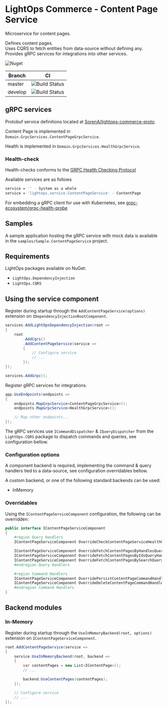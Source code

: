 # LightOps Commerce - Content Page Service

Microservice for content pages.

Defines content pages.  
Uses CQRS to fetch entities from data-source without defining any.  
Provides gRPC services for integrations into other services.

![Nuget](https://img.shields.io/nuget/v/LightOps.Commerce.Services.ContentPage)

| Branch | CI |
| --- | --- |
| master | ![Build Status](https://dev.azure.com/sorendev/LightOps%20Commerce/_apis/build/status/LightOps.Commerce.Services.ContentPage?branchName=master) |
| develop | ![Build Status](https://dev.azure.com/sorendev/LightOps%20Commerce/_apis/build/status/LightOps.Commerce.Services.ContentPage?branchName=develop) |

## gRPC services

Protobuf service definitions located at [SorenA/lightops-commerce-proto](https://github.com/SorenA/lightops-commerce-proto).

Content Page is implemented in `Domain.GrpcServices.ContentPageGrpcService`.

Health is implemented in `Domain.GrpcServices.HealthGrpcService`.

### Health-check

Health-checks conforms to the [GRPC Health Checking Protocol](https://github.com/grpc/grpc/blob/master/doc/health-checking.md)

Available services are as follows

```bash
service = '' - System as a whole
service = 'lightops.service.ContentPageService' - ContentPage
```

For embedding a gRPC client for use with Kubernetes, see [grpc-ecosystem/grpc-health-probe](https://github.com/grpc-ecosystem/grpc-health-probe)

## Samples

A sample application hosting the gRPC service with mock data is available in the `samples/Sample.ContentPageService` project.

## Requirements

LightOps packages available on NuGet:

- `LightOps.DependencyInjection`
- `LightOps.CQRS`

## Using the service component

Register during startup through the `AddContentPageService(options)` extension on `IDependencyInjectionRootComponent`.

```csharp
services.AddLightOpsDependencyInjection(root =>
{
    root
        .AddCqrs()
        .AddContentPageService(service =>
        {
            // Configure service
            // ...
        });
});

services.AddGrpc();
```

Register gRPC services for integrations.

```csharp
app.UseEndpoints(endpoints =>
{
    endpoints.MapGrpcService<ContentPageGrpcService>();
    endpoints.MapGrpcService<HealthGrpcService>();

    // Map other endpoints...
});
```

The gRPC services use `ICommandDispatcher` & `IQueryDispatcher` from the `LightOps.CQRS` package to dispatch commands and queries, see configuration bellow.

### Configuration options

A component backend is required, implementing the command & query handlers tied to a data-source, see configuration overridables bellow.

A custom backend, or one of the following standard backends can be used:

- InMemory

### Overridables

Using the `IContentPageServiceComponent` configuration, the following can be overridden:

```csharp
public interface IContentPageServiceComponent
{
    #region Query Handlers
    IContentPageServiceComponent OverrideCheckContentPageServiceHealthQueryHandler<T>() where T : ICheckContentPageServiceHealthQueryHandler;

    IContentPageServiceComponent OverrideFetchContentPagesByHandlesQueryHandler<T>() where T : IFetchContentPagesByHandlesQueryHandler;
    IContentPageServiceComponent OverrideFetchContentPagesByIdsQueryHandler<T>() where T : IFetchContentPagesByIdsQueryHandler;
    IContentPageServiceComponent OverrideFetchContentPagesBySearchQueryHandler<T>() where T : IFetchContentPagesBySearchQueryHandler;
    #endregion Query Handlers

    #region Command Handlers
    IContentPageServiceComponent OverridePersistContentPageCommandHandler<T>() where T : IPersistContentPageCommandHandler;
    IContentPageServiceComponent OverrideDeleteContentPageCommandHandler<T>() where T : IDeleteContentPageCommandHandler;
    #endregion Command Handlers
}
```


## Backend modules

### In-Memory

Register during startup through the `UseInMemoryBackend(root, options)` extension on `IContentPageServiceComponent`.

```csharp
root.AddContentPageService(service =>
{
    service.UseInMemoryBackend(root, backend =>
    {
        var contentPages = new List<IContentPage>();
        // ...

        backend.UseContentPages(contentPages);
    });

    // Configure service
    // ...
});
```
